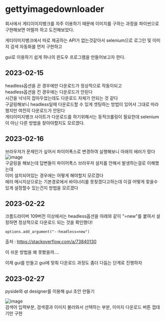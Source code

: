 # gettyimagedownloader

회사에서 게티이미지뱅크를 자주 이용하기 때문에 이미지를 구하는 과정을 파이썬으로 구현해보면 어떨까 하고 도전해보았다.  
  
게티이미지뱅크에서 따로 제공하는 API가 없는것같아서 selenium으로 로그인 및 이미지 검색 자동화를 먼저 구현하고  

gui로 이용하기 쉽게 하나의 윈도우 프로그램을 만들어보고자 한다.

## 2023-02-15  
headless옵션을 끈 경우에만 다운로드가 정상적으로 작동이되고  
headless옵션을 킨 경우에는 다운로드가 안된다  
시간을 넉넉히 잡아두었는데도 다운로드 자체가 안되는 것 같다  
구글링해보니 headless일때 다운로드할 수 있게 셋팅하는 방법이 있어서 그대로 따라했지만 여전히 다운로드가 안된다  
게티이미지뱅크 사이트가 다운로드를 하기위해서는 동적크롤링이 필요한데 selenium이 아닌 다른 방법을 찾아야할지도 모르겠다.

## 2023-02-16  
브라우저가 문제인가 싶어서 파이어폭스로 변경하여 실행해보니 아래의 에러가 떴다  
![image](https://user-images.githubusercontent.com/45898059/219252208-b0e9ec48-4047-4487-920d-dcf843806d1c.png)  
구글링을 해보는데 답변들이 파이어폭스 브라우저 설치를 안해서 발생하는걸로 이해했는데  
이미 설치되어있는 경우에는 어떻게 해야할지 모르겠다  
에러 메시지상으로는 기본경로에서 바이너리를 못찾겠다고하는데 이걸 어떻게 찾을수있게 설정할수 있는건지 방법을 모르겠다

## 2023-02-22  
크롬드라이버 109버전 이상에서는 headless옵션을 아래와 같이 "=new"를 붙여서 설정하면 정상적으로 다운로드 되는 것을 확인했다!  

    options.add_argument("--headless=new")
    
출처 : https://stackoverflow.com/a/73840130  

이 쉬운 방법을 왜 못봤을까....  

이제 gui를 만들고 gui에 맞춰 다운로드 과정도 좀더 다듬는 단계로 진행하자

## 2023-02-27
pyside와 qt designer를 이용해 gui 초안 만들기  

![image](https://user-images.githubusercontent.com/45898059/221486558-696c3db8-68c6-4188-89f6-8a405ca71eae.png)  
검색어 입력부분, 검색결과 이미지 불러와서 선택하는 부분, 이미지 다운로드 버튼 껍데기만 구현  

